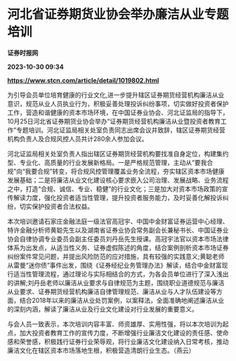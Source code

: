 # 河北省证券期货业协会举办廉洁从业专题培训
**证券时报网**

**2023-10-30 09:34**

**https://www.stcn.com/article/detail/1019802.html**

为引导会员单位培育健康的行业文化,进一步提升辖区证券期货经营机构廉洁从业意识，规范从业人员执业行为，积极妥善处理投诉纠纷事项，切实做好投资者保护工作，营造和谐健康的资本市场环境，在中国证券业协会、河北证监局的指导下，10月25日河北省证券期货业协会举办“证券期货经营机构廉洁从业暨投资者教育工作”专题培训。河北证监局相关处室负责同志出席会议并致辞，辖区证券期货经营机构负责人及合规风控人员共计280余人参加会议。

河北证监局相关处室负责人指出辖区证券期货经营机构要找准自身定位，构建集约型、专业化、高质量的行业发展新格局。一是严格规范管理，主动从“要我合规”向“我要合规”转变，将合规风控管理覆盖业务全流程，夯实辖区资本市场健康发展基础；二是将廉洁从业文化建设核心要求嵌入公司治理、发展战略、业务流程之中，打造“合规、诚信、专业、稳健”的行业文化；三是加大对资本市场政策的宣传解读力度，强化投资者适当性管理，提升投资者服务能力，及时妥善化解投诉纠纷，切实保护投资者合法权益。

本次培训邀请石家庄金融法庭一级法官高冠宇、中国中金财富证券运营中心经理、特许金融分析师黄聪先生以及湖南省证券业协会常务副会长兼秘书长、中国证券业协会自律协调专业委员会副主任委员刘丹岳先生授课。高冠宇法官以资本市场法律体系为出发点，从适当性义务、证券虚假陈述的角度，结合案例剖析资本市场证券纠纷案件常见问题，并提出风险防范的应对措施，具有较强的实践意义;黄聪老师从雷曼“迷你债”事件出发，围绕《证券经纪业务管理办法》解读，结合中金财富现行适当性管理流程，通过理论与实际相结合的方式，为各会员单位进行了深入浅出的讲解;刘丹岳老师以廉洁从业要求与自律规范为主题，围绕职业道德规范与廉洁从业要求、证券期货经营机构廉洁自律管理规范、廉洁从业与人才队伍建设等方面，结合2018年以来的廉洁从业处罚案例，以案释法，全面准确地阐述廉洁从业的深刻内涵，解读了廉洁从业及行业文化建设对行业发展的重要意义。

与会人员一致表示，本次培训内容丰富、师资雄厚、实用性强，将以本次培训为起点，加大投资者教育工作的宣传力度，不断增强行业廉洁文化建设的责任感、使命感和荣誉感，积极践行证券行业荣辱观，将行业廉洁文化建设纳入日常考核，推动廉洁文化在辖区资本市场落地生根，积极营造清朗行业生态。（燕云）